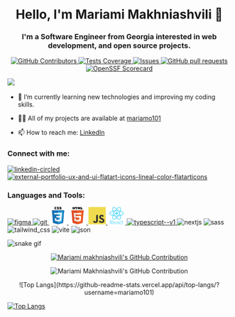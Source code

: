<h1 align="center"> Hello, I'm  Mariami Makhniashvili 👋 </h1>
<h3 align="center">I'm a  Software Engineer from Georgia interested in  web development, and open source projects.</h3>
  

  <p align="center">
    <a href="https://github.com/mariamo101/github-readme-stats/graphs/contributors">
      <img alt="GitHub Contributors" src="https://img.shields.io/github/contributors/mariamo101/github-readme-stats" />
    </a>
    <a href="https://codecov.io/gh/mariamo101/github-readme-stats">
      <img alt="Tests Coverage" src="https://codecov.io/gh/mariamo101/github-readme-stats/branch/master/graph/badge.svg" />
    </a>
    <a href="https://github.com/mariamo101/github-readme-stats/issues">
      <img alt="Issues" src="https://img.shields.io/github/issues/mariamo101/github-readme-stats?color=0088ff" />
    </a>
    <a href="https://github.com/mariamo101/github-readme-stats/pulls">
      <img alt="GitHub pull requests" src="https://img.shields.io/github/issues-pr/mariamo101/github-readme-stats?color=0088ff" />
    </a>
    <a href="https://securityscorecards.dev/viewer/?uri=github.com/mariamo101/github-readme-stats">
      <img alt="OpenSSF Scorecard" src="https://api.securityscorecards.dev/projects/github.com/mariamo101/github-readme-stats/badge" />
    </a>
  </p>

  <picture>
  <source
    srcset="https://github-readme-stats.vercel.app/api?username=mariamo101&show_icons=true&theme=dark"
    media="(prefers-color-scheme: dark)"
  />
  <source
    srcset="https://github-readme-stats.vercel.app/api?username=mariamo101&show_icons=true"
    media="(prefers-color-scheme: light), (prefers-color-scheme: no-preference)"
  />
  <img src="https://github-readme-stats.vercel.app/api?username=mariamo101&show_icons=true" />
</picture>

- 🌱 I’m currently learning new technologies and improving my coding skills.

- 👨‍💻 All of my projects are available at [mariamo101](https://github.com/mariamo101)

- 📫 How to reach me: [LinkedIn](https://www.linkedin.com/in/mariamo-mariamo101)




<h3 align="left">Connect with me:</h3>
<p align="left">
  
  <a href="https://www.linkedin.com/in/mariamo-mariamo101/" target="_blank">
<img width="64" height="64" src="https://img.icons8.com/fluency/48/linkedin-circled.png" alt="linkedin-circled"/>
  </a>
  <a href="https://portfolio-makhniashvili.netlify.app/" target="_blank">
    <img width="64" height="64" src="https://img.icons8.com/external-flatart-icons-lineal-color-flatarticons/64/external-portfolio-ux-and-ui-flatart-icons-lineal-color-flatarticons.png" alt="external-portfolio-ux-and-ui-flatart-icons-lineal-color-flatarticons"/>
  </a>
</p>


<h3 align="left">Languages and Tools:</h3>
<div align="left">
  <a href="https://www.figma.com/" target="_blank" rel="noreferrer">
    <img src="https://www.vectorlogo.zone/logos/figma/figma-icon.svg" alt="figma" width="40" height="40"/>
  </a>
  <a href="https://git-scm.com/" target="_blank" rel="noreferrer">
    <img src="https://www.vectorlogo.zone/logos/git-scm/git-scm-icon.svg" alt="git" width="40" height="40"/>
  </a>
  <a href="https://www.w3schools.com/css/" target="_blank" rel="noreferrer">
    <img src="https://raw.githubusercontent.com/devicons/devicon/master/icons/css3/css3-original-wordmark.svg" alt="css3" width="40" height="40"/>
  </a>
  <a href="https://www.w3.org/html/" target="_blank" rel="noreferrer">
    <img src="https://raw.githubusercontent.com/devicons/devicon/master/icons/html5/html5-original-wordmark.svg" alt="html5" width="40" height="40"/>
  </a>
  <a href="https://developer.mozilla.org/en-US/docs/Web/JavaScript" target="_blank" rel="noreferrer">
    <img src="https://raw.githubusercontent.com/devicons/devicon/master/icons/javascript/javascript-original.svg" alt="javascript" width="40" height="40"/>
  </a>
  <a href="https://reactjs.org/" target="_blank" rel="noreferrer">
    <img src="https://raw.githubusercontent.com/devicons/devicon/master/icons/react/react-original-wordmark.svg" alt="react" width="40" height="40"/>
  </a> 
 <a  href="https://icons8.com/icon/nCj4PvnCO0tZ/typescript">
     <img width="40" height="40" src="https://img.icons8.com/fluency/48/typescript--v1.png" alt="typescript--v1"/>
  <a/>
<img width="48" height="48" src="https://img.icons8.com/fluency/48/nextjs.png" alt="nextjs"/>
<img width="48" height="48" src="https://img.icons8.com/color/48/sass.png" alt="sass"/>
<img width="45" height="45" src="https://img.icons8.com/plasticine/100/tailwind_css.png" alt="tailwind_css"/>
<img width="48" height="48" src="https://img.icons8.com/fluency/48/vite.png" alt="vite"/>
<img width="48" height="48" src="https://img.icons8.com/pulsar-color/48/json.png" alt="json"/>
  
</div>


![snake gif](https://github.com/mariamo101/mariamo101/blob/output/github-contribution-grid-snake.gif)

<p align="center">   
  <a href="[https://github.com/mariamo101](https://github.com/mariamo101)"> 
    <img src="https://github-profile-summary-cards.vercel.app/api/cards/profile-details?username=mariamo101&theme=radical" alt="Mariami makhniashvili's GitHub Contribution"/>     </a>
</p>

<p align="center">   
  <img src="https://github-readme-streak-stats.herokuapp.com/?user=mariamo101" alt="Mariami Makhniashvili's GitHub Contribution"/>
</p>

 <p align="center">
![Top Langs](https://github-readme-stats.vercel.app/api/top-langs/?username=mariamo101)

[![Top Langs](https://github-readme-stats.vercel.app/api/top-langs/?username=mariamo101\&layout=pie)](https://github.com/mariamo101/github-readme-stats)
</p>
